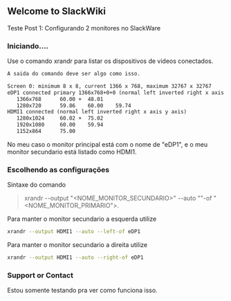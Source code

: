 ## Welcome to SlackWiki

Teste Post 1: Configurando 2 monitores no SlackWare

### Iniciando....

Use o comando xrandr para listar os dispositivos de videos conectados.

```markdown
A saida do comando deve ser algo como isso.

Screen 0: minimum 8 x 8, current 1366 x 768, maximum 32767 x 32767
eDP1 connected primary 1366x768+0+0 (normal left inverted right x axis y axis) 340mm x 190mm
   1366x768      60.00 +  48.01  
   1280x720      59.86    60.00    59.74  
HDMI1 connected (normal left inverted right x axis y axis)
   1280x1024     60.02 +  75.02  
   1920x1080     60.00    59.94  
   1152x864      75.00  
```

No meu caso o monitor principal está com o nome de "eDP1", e o meu monitor secundario está listado como HDMI1.

### Escolhendo as configurações
Sintaxe do comando
>xrandr --output "<NOME_MONITOR_SECUNDARIO>" --auto "<LEFT ou RIGHT>"-of "<NOME_MONITOR_PRIMARIO">.

Para manter o monitor secundario a esquerda utilize
```bash
xrandr --output HDMI1 --auto --left-of eDP1
```
Para manter o monitor secundario a direita utilize
```bash
xrandr --output HDMI1 --auto --right-of eDP1
```

### Support or Contact

Estou somente testando pra ver como funciona isso.
